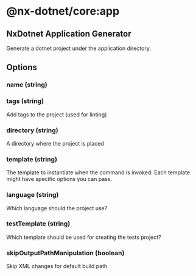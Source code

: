 # @nx-dotnet/core:app

## NxDotnet Application Generator

Generate a dotnet project under the application directory.

## Options

### name (string)

### tags (string)

Add tags to the project (used for linting)

### directory (string)

A directory where the project is placed

### template (string)

The template to instantiate when the command is invoked. Each template might have specific options you can pass.

### language (string)

Which language should the project use?

### testTemplate (string)

Which template should be used for creating the tests project?

### skipOutputPathManipulation (boolean)

Skip XML changes for default build path
